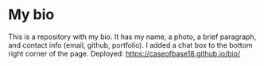 # My bio

This is a repository with my bio. It has my name, a photo, a brief paragraph, and contact info (email, github, portfolio).  I added a chat box to the bottom right corner of the page.
Deployed: https://caseofbase18.github.io/bio/